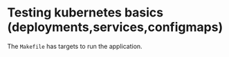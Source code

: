 # Testing kubernetes basics (deployments,services,configmaps)

The `Makefile` has targets to run the application.
